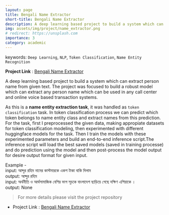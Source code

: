 ```yaml
---
layout: page
title: Bengali Name Extractor
short-title: Bengali Name Extractor
description: A deep learning based project to build a system which can extract person name from given text. 
img: assets/img/project/name_extractor.png
# redirect: https://unsplash.com
importance: 3
category: academic
---
```

keywords: `Deep Learning`, `NLP`, `Token Classification`, `Name Entity Recognition`

**Project Link** : [Bengali Name Extractor](https://github.com/VirusProton/Bengali-Person-Name-Extractor)

A deep learning based project to build a system which can extract person name from given text. The project was focused to build a robust model which can extract any person name which can be used in any call center and online voice based transaction systems.

As this is a **name entity extraction task**, it was handled as `token classification` task. In token classification process we can predict which token belongs to name entity class and extract names from this prediction. For the task, first I preprocessed the given data, making appropiate datasets for token classification modeling, then experimented with different huggingface models for the task. Then I train the models with these experimented parameters and build an end-to-end inference script.The inference script will load the best saved models (saved in training processe) and do prediction using the model and then post-process the model output for desire output format for given input.<br>

Example -<br>
input: আব্দুর রহিম নামের কাস্টমারকে একশ টাকা বাকি দিলাম<br>
output: আব্দুর রহিম<br>
input: অর্থনীতি ও আর্থসামাজিক বেশির ভাগ সূচকে বাংলাদেশ ছাড়িয়ে গেছে দক্ষিণ এশিয়াকে ।<br>
output: None<br>


> For more details please visit the project repository <br>

- Project Link : [Bengali Name Extractor](https://github.com/VirusProton/Bengali-Person-Name-Extractor)